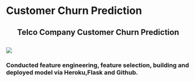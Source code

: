 # Customer Churn Prediction

<h2 align = 'center'> Telco Company Customer Churn Prediction <h2>

<img src='https://kranthi.me/wp-content/uploads/2020/04/Telecom_Churn_Prediction-e1587281300645.jpg' align='center'>

### Conducted feature engineering, feature selection, building and deployed model via Heroku,Flask and Github.




